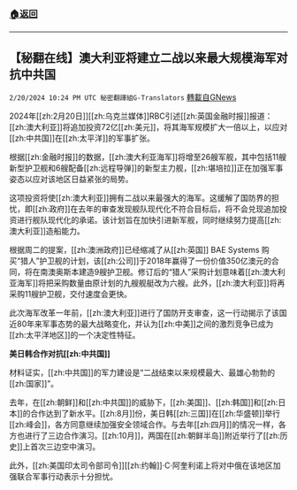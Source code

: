 ###  [:house:返回](README.md)
---


## 【秘翻在线】澳大利亚将建立二战以来最大规模海军对抗中共国
`2/20/2024 10:24 PM UTC 秘密翻譯組G-Translators` [轉載自GNews](https://gnews.org/articles/2326923)

2024年[[zh:2月20日]][[zh:乌克兰媒体]]RBC引述[[zh:英国金融时报]]报道：[[zh:澳大利亚]]将追加投资72亿[[zh:美元]]，将其海军规模扩大一倍以上，以应对[[zh:中共国]]在[[zh:太平洋]]的军事扩张。

根据[[zh:金融时报]]的数据，[[zh:澳大利亚海军]]将增至26艘军舰，其中包括11艘新型护卫舰和6艘配备[[zh:远程导弹]]的新型主力舰，[[zh:堪培拉]]正在加强军事姿态以应对该地区日益紧张的局势。

这项投资将使[[zh:澳大利亚]]拥有二战以来最强大的海军。这缓解了国防界的担忧，即[[zh:政府]]在去年的审查发现舰队现代化不符合目标后，将不会兑现追加投资进行舰队现代化的承诺。该计划旨在加快引进新军舰，同时继续努力提高[[zh:澳大利亚]]造船能力。

根据周二的提案，[[zh:澳洲政府]]已经缩减了从[[zh:英国]] BAE Systems 购买“猎人”护卫舰的计划，该[[zh:公司]]于2018年赢得了一份价值350亿澳元的合同，将在南澳奥斯本建造9艘护卫舰。修订后的“猎人”采购计划意味着[[zh:澳大利亚海军]]将把采购数量由原计划的九艘舰艇改为六艘。此外，[[zh:澳大利亚]]将再采购11艘护卫舰，交付速度会更快。

此次海军改革一年前，[[zh:澳大利亚]]进行了国防开支审查，这一行动揭示了该国近80年来军事态势的最大战略变化，并认为[[zh:中美]]之间的激烈竞争已成为[[zh:太平洋地区]]的一个决定性特征。

**美日韩合作对抗[[zh:中共国]]**

材料证实，[[zh:中共国]]的军力建设是“二战结束以来规模最大、最雄心勃勃的[[zh:国家]]”。

去年，在[[zh:朝鲜]]和[[zh:中共国]]的威胁下，[[zh:美国]]、[[zh:韩国]]和[[zh:日本]]的合作达到了新水平。[[zh:8月]]份，美日韩[[zh:三国]]在[[zh:华盛顿]]举行[[zh:峰会]]，各方同意继续加强安全领域合作。与去年[[zh:四月]]的情况一样，各方也进行了三边合作演习。[[zh:10月]]，两国在[[zh:朝鲜半岛]]附近举行了[[zh:历史]]上首次三边空中演习。

此外，[[zh:美国印太司令部司令]][[zh:约翰]]·C·阿奎利诺上将对中俄在该地区加强联合军事行动表示十分担忧。

